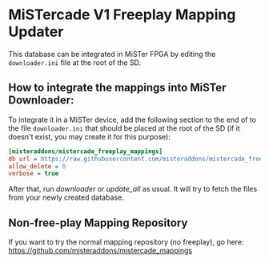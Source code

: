 # MiSTercade V1 Freeplay Mapping Updater
This database can be integrated in MiSTer FPGA by editing the `downloader.ini` file at the root of the SD.

## How to integrate the mappings into MiSTer Downloader:
To integrate it in a MiSTer device, add the following section to the end of to the file `downloader.ini` that should be placed at the root of the SD (if it doesn't exist, you may create it for this purpose):
```ini
[misteraddons/mistercade_freeplay_mappings]
db_url = https://raw.githubusercontent.com/misteraddons/mistercade_freeplay_mappings/db/db.json.zip
allow_delete = 0
verbose = true
```
After that, run *downloader* or *update_all* as usual. It will try to fetch the files from your newly created database. 

## Non-free-play Mapping Repository
If you want to try the normal mapping repository (no freeplay), go here: https://github.com/misteraddons/mistercade_mappings
